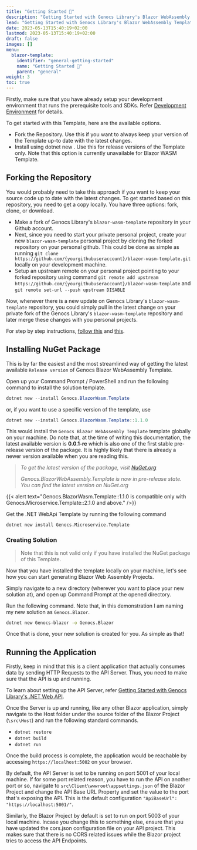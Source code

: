 ```yaml
---
title: "Getting Started 🚀"
description: "Getting Started with Genocs Library's Blazor WebAssembly Template."
lead: "Getting Started with Genocs Library's Blazor WebAssembly Template."
date: 2023-05-13T15:40:19+02:00
lastmod: 2023-05-13T15:40:19+02:00
draft: false
images: []
menu:
  blazor-template:
    identifier: "general-getting-started"
    name: "Getting Started 🚀"
    parent: "general"
weight: 3
toc: true
---
```


Firstly, make sure that you have already setup your development environment that runs the prerequisite tools and SDKs. Refer [Development Environment](/blazor-webassembly-template/general/development-environment/) for details.


To get started with this Template, here are the available options.

- Fork the Repository. Use this if you want to always keep your version of the Template up-to date with the latest changes.
- Install using dotnet new . Use this for release versions of the Template only. Note that this option is currently unavailable for Blazor WASM Template.

## Forking the Repository

You would probably need to take this approach if you want to keep your source code up to date with the latest changes. To get started based on this repository, you need to get a copy locally. You have three options: fork, clone, or download.

- Make a fork of Genocs Library's `blazor-wasm-template` repository in your Github account.
- Next, since you need to start your private personal project, create your new `blazor-wasm-template` personal project by cloning the forked repository on your personal github. This could be done as simple as running `git clone https://github.com/{yourgithubuseraccount}/blazor-wasm-template.git` locally on your development machine.
- Setup an upstream remote on your personal project pointing to your forked repository using command `git remote add upstream https://github.com/{yourgithubuseraccount}/blazor-wasm-template` and `git remote set-url --push upstream DISABLE`

Now, whenever there is a new update on Genocs Library's `blazor-wasm-template` repository, you could simply pull in the latest change on your private fork of the Genocs Library's `blazor-wasm-template` repository and later merge these changes with you personal projects.

For step by step instructions, [follow this](https://discord.com/channels/878181478972928011/892573122186838046/933513103688224838) and [this](https://gist.github.com/0xjac/85097472043b697ab57ba1b1c7530274).

## Installing NuGet Package

This is by far the easiest and the most streamlined way of getting the latest available `Release version` of Genocs Blazor WebAssembly Template.

Open up your Command Prompt / PowerShell and run the following command to install the solution template.

```powershell
dotnet new --install Genocs.BlazorWasm.Template
```
or, if you want to use a specific version of the template, use

```powershell
dotnet new --install Genocs.BlazorWasm.Template::1.1.0
```
This would install the `Genocs Blazor WebAssembly Template` template globally on your machine. Do note that, at the time of writing this documentation, the latest available version is **0.0.1-rc** which is also one of the first stable pre-release version of the package. It is highly likely that there is already a newer version available when you are reading this.

> *To get the latest version of the package, visit [NuGet.org](https://www.nuget.org/packages/Genocs.BlazorWasm.Template/)*
>
> *Genocs.BlazorWebAssembly.Template is now in pre-release state. You can find the latest version on NuGet.org*

{{< alert text="Genocs.BlazorWasm.Template::1.1.0 is compatible only with Genocs.Microservice.Template::2.1.0 and above." />}}



Get the .NET WebApi Template by running the following command

``` bash
dotnet new install Genocs.Microservice.Template
```

### Creating Solution

> Note that this is not valid only if you have installed the NuGet package of this Template.

Now that you have installed the template locally on your machine, let's see how you can start generating Blazor Web Assembly Projects.

Simply navigate to a new directory (wherever you want to place your new solution at), and open up Command Prompt at the opened directory.

Run the following command. Note that, in this demonstration I am naming my new solution as `Genocs.Blazor`.

``` bash
dotnet new Genocs-blazor -o Genocs.Blazor
```

Once that is done, your new solution is created for you. As simple as that!

## Running the Application

Firstly, keep in mind that this is a client application that actually consumes data by sending HTTP Requests to the API Server. Thus, you need to make sure that the API is up and running.

To learn about setting up the API Server, refer [Getting Started with Genocs Library's .NET Web API](/emplates/general/getting-started/).

Once the Server is up and running, like any other Blazor application, simply navigate to the Host folder under the source folder of the Blazor Project (`\src\Host`) and run the following standard commands.

- `dotnet restore`
- `dotnet build`
- `dotnet run`

Once the build process is complete, the application would be reachable by accessing `https://localhost:5002` on your browser.

By default, the API Server is set to be running on port 5001 of your local machine. If for some port related reason, you have to run the API on another port or so, navigate to `src\Client\wwwroot\appsettings.json` of the Blazor Project and change the API Base URL Property and set the value to the port that's exposing the API. This is the default configuration `"ApiBaseUrl": "https://localhost:5001/"`.

Similarly, the Blazor Project by default is set to run on port 5003 of your local machine. Incase you change this to something else, ensure that you have updated the cors.json configuration file on your API project. This makes sure that there is no CORS related issues while the Blazor project tries to access the API Endpoints.
